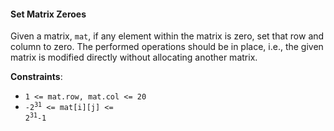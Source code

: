 #### Set Matrix Zeroes

Given a matrix, `mat`, if any element within the matrix is zero, set that row
and column to zero. The performed operations should be in place, i.e., the
given matrix is modified directly without allocating another matrix.

**Constraints**:

- `1 <= mat.row, mat.col <= 20`
- <code>-2<sup>31</sup> <= mat[i][j] <= 2<sup>31</sup>-1</code>
